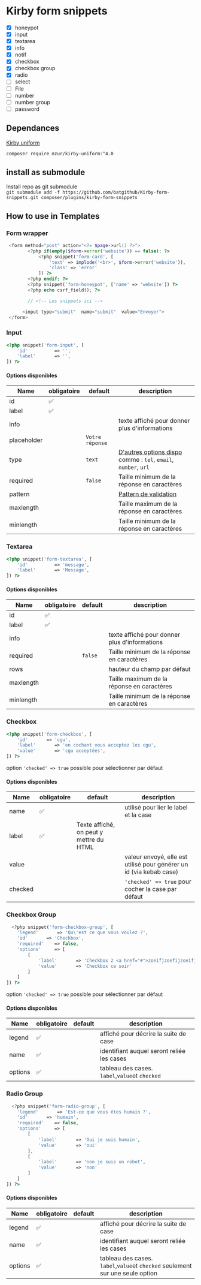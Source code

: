 # Kirby form snippets



- [x] honeypot
- [x] input
- [x] textarea
- [x] info
- [x] notif
- [x] checkbox
- [x] checkbox group
- [x] radio
- [ ] select
- [ ] File
- [ ] number
- [ ] number group
- [ ] password

## Dependances
[Kirby uniform](https://github.com/mzur/kirby-uniform)<br> 
```bash
composer require mzur/kirby-uniform:^4.0
```
## install as submodule
Install repo as git submodule<br>
```git submodule add -f https://github.com/batgithub/Kirby-form-snippets.git composer/plugins/kirby-form-snippets```


## How to use in Templates

### Form wrapper
```php
 <form method="post" action="<?= $page->url() ?>">
        <?php if(empty($form->error('website')) == false): ?>
            <?php snippet('form-card', [
                'text' => implode('<br>', $form->error('website')),
                'class' => 'error'
            ]) ?>
        <?php endif; ?>
        <?php snippet('form-honeypot', ['name' => 'website']) ?>
        <?php echo csrf_field(); ?>

        // <!-- Les snippets ici -->

      <input type="submit"  name="submit"  value="Envoyer">
 </form>
```

### Input

```php
<?php snippet('form-input', [
    'id'          => '',
    'label'       => '',
]) ?>
```

#### Options disponibles
| Name | obligatoire | default | description 
| --- | --- | --- | ---
| id | ✅   |     |
| label | ✅ |
| info |  | | texte affiché pour donner plus d'informations
| placeholder |  | `Votre réponse` |
| type | | `text` | [D'autres options dispo](https://www.w3schools.com/html/html_form_input_types.asp) comme : `tel`, `email`, `number`, `url`
| required |  | `false`  | Taille minimum de la réponse en caractères
| pattern |  |   | [Pattern de validation](https://www.w3schools.com/tags/att_input_pattern.asp)
| maxlength |  |   | Taille maximum de la réponse en caractères
| minlength |  |   | Taille minimum de la réponse en caractères


### Textarea 
```php
<?php snippet('form-textarea', [
    'id'          => 'message',
    'label'       => 'Message',
]) ?>
```
#### Options disponibles
| Name | obligatoire | default | description 
| --- | --- | --- | ---
| id | ✅   |     |
| label | ✅ |
| info |  | | texte affiché pour donner plus d'informations
| required |  | `false`  | Taille minimum de la réponse en caractères
| rows |  | | hauteur du champ par défaut 
| maxlength |  |   | Taille maximum de la réponse en caractères
| minlength |  |   | Taille minimum de la réponse en caractères


### Checkbox

```php
<?php snippet('form-checkbox', [
    'id'       => 'cgu',
    'label'       => 'en cochant vous acceptez les cgu',
    'value'       => 'cgu acceptées',
]) ?>
```
option `'checked' => true` possible pour sélectionner par défaut

#### Options disponibles
| Name | obligatoire | default | description 
| --- | --- | --- | ---
| name | ✅   |    | utilisé pour lier le label et la case
| label | ✅ | Texte affiché, on peut y mettre du HTML 
| value |  | | valeur envoyé, elle est utilisé pour générer un id (via kebab case)
| checked |  |  | `'checked' => true` pour cocher la case par défaut




### Checkbox Group
```php
  <?php snippet('form-checkbox-group', [
    'legend'       => 'Qu\'est ce que vous voulez ?',
    'id'       => 'Checkbox',
    'required'    => false,
    'options'     => [
        [  
            'label'       => 'Checkbox 2 <a href="#">zoeifjzoefijzoeifj</a>',
            'value'       => 'Checkbox ce soir'
        ]
    ]
]) ?>
```
option `'checked' => true` possible pour sélectionner par défaut

#### Options disponibles
| Name | obligatoire | default | description 
| --- | --- | --- | ---
| legend | ✅   |    | affiché pour décrire la suite de case
| name | ✅ | | identifiant auquel seront reliée les cases
| options | ✅ | | tableau des cases. `label`,`value`et `checked` 





### Radio Group
```php
  <?php snippet('form-radio-group', [
    'legend'       => 'Est-ce que vous êtes humain ?',
    'id'       => 'humain',
    'required'    => false,
    'options'     => [
        [  
            'label'       => 'Oui je suis humain',
            'value'       => 'oui'
        ],
        [  
            'label'       => 'non je suis un robot',
            'value'       => 'non'
        ]
    ]
]) ?>
```
#### Options disponibles
| Name | obligatoire | default | description 
| --- | --- | --- | ---
| legend | ✅   |    | affiché pour décrire la suite de case
| name | ✅ | | identifiant auquel seront reliée les cases
| options | ✅ | | tableau des cases. `label`,`value`et `checked` seulement sur une seule option 


